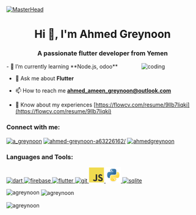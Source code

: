[![MasterHead](https://i.ibb.co/VWLQGsg/mobile-application-developer.png)](https://rishavchanda.io)
<h1 align="center">Hi 👋, I'm Ahmed Greynoon</h1>
<h3 align="center">A passionate flutter developer from Yemen</h3>
<img align="right" alt="coding" width="150" src="https://cdn.dribbble.com/users/1187278/screenshots/16762086/media/10ba6161c70f3edd67f34e229b62b852.gif">
- 🌱 I’m currently learning **Node.js, odoo**

- 💬 Ask me about **Flutter**

- 📫 How to reach me **ahmed_ameen_greynoon@outlook.com**

- 📄 Know about my experiences [https://flowcv.com/resume/9llb7liqki](https://flowcv.com/resume/9llb7liqki)

<h3 align="left">Connect with me:</h3>
<p align="left">
<a href="https://twitter.com/a_greynoon" target="blank"><img align="center" src="https://raw.githubusercontent.com/rahuldkjain/github-profile-readme-generator/master/src/images/icons/Social/twitter.svg" alt="a_greynoon" height="30" width="40" /></a>
<a href="https://linkedin.com/in/ahmed-greynoon-a63226162/" target="blank"><img align="center" src="https://raw.githubusercontent.com/rahuldkjain/github-profile-readme-generator/master/src/images/icons/Social/linked-in-alt.svg" alt="ahmed-greynoon-a63226162/" height="30" width="40" /></a>
<a href="https://www.hackerrank.com/ahmedgreynoon" target="blank"><img align="center" src="https://raw.githubusercontent.com/rahuldkjain/github-profile-readme-generator/master/src/images/icons/Social/hackerrank.svg" alt="ahmedgreynoon" height="30" width="40" /></a>
</p>

<h3 align="left">Languages and Tools:</h3>
<p align="left"> <a href="https://dart.dev" target="_blank" rel="noreferrer"> <img src="https://www.vectorlogo.zone/logos/dartlang/dartlang-icon.svg" alt="dart" width="40" height="40"/> </a> <a href="https://firebase.google.com/" target="_blank" rel="noreferrer"> <img src="https://www.vectorlogo.zone/logos/firebase/firebase-icon.svg" alt="firebase" width="40" height="40"/> </a> <a href="https://flutter.dev" target="_blank" rel="noreferrer"> <img src="https://www.vectorlogo.zone/logos/flutterio/flutterio-icon.svg" alt="flutter" width="40" height="40"/> </a> <a href="https://git-scm.com/" target="_blank" rel="noreferrer"> <img src="https://www.vectorlogo.zone/logos/git-scm/git-scm-icon.svg" alt="git" width="40" height="40"/> </a> <a href="https://developer.mozilla.org/en-US/docs/Web/JavaScript" target="_blank" rel="noreferrer"> <img src="https://raw.githubusercontent.com/devicons/devicon/master/icons/javascript/javascript-original.svg" alt="javascript" width="40" height="40"/> </a> <a href="https://www.python.org" target="_blank" rel="noreferrer"> <img src="https://raw.githubusercontent.com/devicons/devicon/master/icons/python/python-original.svg" alt="python" width="40" height="40"/> </a> <a href="https://www.sqlite.org/" target="_blank" rel="noreferrer"> <img src="https://www.vectorlogo.zone/logos/sqlite/sqlite-icon.svg" alt="sqlite" width="40" height="40"/> </a> </p>

<p><img align="left" src="https://github-readme-stats.vercel.app/api/top-langs?username=agreynoon&show_icons=true&locale=en&layout=compact" alt="agreynoon" /></p>

<p>&nbsp;<img align="center" src="https://github-readme-stats.vercel.app/api?username=agreynoon&show_icons=true&locale=en" alt="agreynoon" /></p>

<p><img align="center" src="https://github-readme-streak-stats.herokuapp.com/?user=agreynoon&" alt="agreynoon" /></p>

